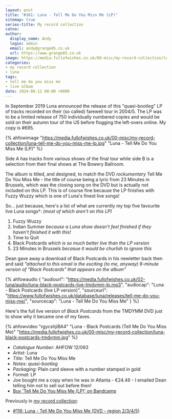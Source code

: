 ```yaml
---
layout: post
title: "#161: Luna - Tell Me Do You Miss Me (LP)"
sitemap: true
series-title: My record collection
catno:
author:
  display_name: Andy
  login: admin
  email: andy@grange85.co.uk
  url: https://www.grange85.co.uk
image: https://media.fullofwishes.co.uk/00-misc/my-record-collection/luna-black-postcards-tmdymm.jpg
categories:
- my record collection
- luna
tags:
- tell me do you miss me
- live album
date: 2024-08-12 00:00 +0000
---
```

In September 2019 Luna announced the release of this "quasi-bootleg" LP of tracks recorded on their (so called) farewell tour in 2004/5. The LP was to be a limited release of 750 individually numbered copies and would be sold on their autumn tour of the US before flogging the left-overs online. My copy is #695.

{% ahfowimage "https://media.fullofwishes.co.uk/00-misc/my-record-collection/luna-tell-me-do-you-miss-me-lp.jpg" "Luna - Tell Me Do You Miss Me (LP)" %}

Side A has tracks from various shows of the final tour while side B is a selection from their final shows at The Bowery Ballroom.

The album is titled, and designed, to match the DVD _rockumentary_ Tell Me Do You Miss Me - the title of course being a lyric from 23 Minutes in Brussels, which was the closing song on the DVD but is actually not included on this LP. This is of course fine because the LP finishes with Fuzzy Wuzzy which is one of Luna's finest live songs!

So... just because, here's a list of what are currently my top five favourite live Luna songs&dagger;: _(most of which aren't on this LP)_

1. Fuzzy Wuzzy
2. Indian Summer _because a Luna show doesn't feel finished if they haven't finished it with this!_
3. Time to Quit
4. Black Postcards _which is so much better live than the LP version_
5. 23 Minutes in Brussels _becasue it would be churlish to ignore this_

Dean gave away a download of Black Postcards in his newletter back then and said _"attached to this email is the exciting (to me, anyway) 9-minute version of "Black Postcards" that appears on the album"_

{% ahfowaudio {
"audiourl": "https://media.fullofwishes.co.uk/02-luna/audio/luna-black-postcards-live-tmdymm-lp.mp3",
"audiocap": "Luna - Black Postcards (live LP version)",
"sourceurl": "https://www.fullofwishes.co.uk/database/luna/releases/tell-me-do-you-miss-me/",
"sourcecap": "Luna - Tell Me Do You Miss Me"
} %}

Here's the full live version of _Black Postcards_ from the TMDYMM DVD just to show why it became one of my faves.

{% ahfowvideo "rgycshjiBA4" "Luna - Black Postcards (Tell Me Do You Miss Me)" "https://media.fullofwishes.co.uk/00-misc/my-record-collection/luna-black-postcards-tmdymm.jpg" %}




 - *Catalogue Number:* AHFOW 12/063
 - *Artist:* Luna
 - *Title:* Tell Me Do You Miss Me
 - *Notes:* _quasi-bootleg_
 - *Packaging:* Plain card sleeve with a number stamped in gold
 - *Format:* LP
 - Joe bought me a copy when he was in Atlanta - &euro;24.46 - I emailed Dean telling him not to sell out before then!
 - [Buy 'Tell Me Do You Miss Me (LP)' on Bandcamp](https://luna.bandcamp.com/album/tell-me-do-you-miss-me)

Previously in [my record collection](/category/my-record-collection):
 - [#116: Luna - Tell Me Do You Miss Me (DVD - region 2/3/4/5)](/2024/03/07/my-record-collection-116-luna-tell-me-do-you-miss-me-dvd-region-2-3-4-5/)
